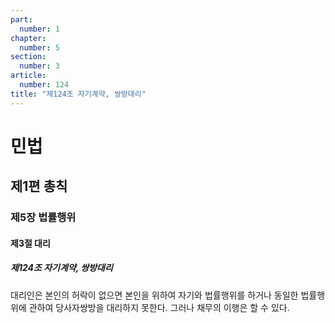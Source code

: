 ```yaml
---
part:
  number: 1
chapter:
  number: 5
section:
  number: 3
article:
  number: 124
title: "제124조 자기계약, 쌍방대리"
---
```

# 민법

## 제1편 총칙

### 제5장 법률행위

#### 제3절 대리

##### 제124조 자기계약, 쌍방대리

대리인은 본인의 허락이 없으면 본인을 위하여 자기와 법률행위를 하거나 동일한 법률행위에 관하여 당사자쌍방을 대리하지 못한다. 그러나 채무의 이행은 할 수 있다.
